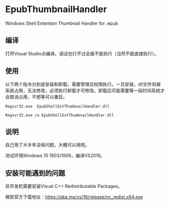 ﻿# EpubThumbnailHandler
 Windows Shell Extention Thumbnail Handler for .epub


 ## 编译
 打开Visual Studio点编译。调试也行不过会报不能执行（当然不能直接执行）。

 ## 使用

 以下两个指令分别是安装和卸载，需要管理员权限执行。一旦安装，dll文件将被系统占用，无法修改，必须执行卸载才可修改。卸载后可能需要等一段时间系统才会取消占用，不想等可以重启。
 
``` Regsvr32.exe  EpubShellExtThumbnailHandler.dll ```

``` Regsvr32.exe /u EpubShellExtThumbnailHandler.dll ```

 ## 说明
自己用了大半年没啥问题，大概可以用吧。
 
测试环境Windows 10 1903/1909，编译VS2019。

## 安装可能遇到的问题
非开发机需要安装Visual C++ Redistributable Packages。

微软官方下载地址：https://aka.ms/vs/16/release/vc_redist.x64.exe
